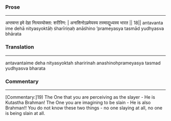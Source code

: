 ### Prose 
 --- 
अन्तवन्त इमे देहा नित्यस्योक्ता: शरीरिण: |
अनाशिनोऽप्रमेयस्य तस्माद्युध्यस्व भारत || 18||
antavanta ime dehā nityasyoktāḥ śharīriṇaḥ
anāśhino ’prameyasya tasmād yudhyasva bhārata

### Translation 
 --- 
antavantaime deha nityasyoktah sharirinah anashinohprameyasya tasmad yudhyasva bharata

### Commentary 
 --- 
[Commentary:]19) The One that you are perceiving as the slayer - He is Kutastha Brahman! The One you are imagining to be slain - He is also Brahman!! You do not know these two things - no one slaying at all, no one is being slain at all.